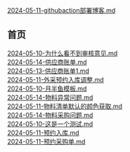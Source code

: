 [2024-05-11-githubaction部署博客.md](./githubaction部署博客.md)<br/>
## 首页
[2024-05-10-为什么看不到审核意见.md](./为什么看不到审核意见.md)<br/>
[2024-05-14-供应商账单.md](./供应商账单.md)<br/>
[2024-05-13-供应商账单1.md](./供应商账单1.md)<br/>
[2024-05-11-外采预约入库调整.md](./外采预约入库调整.md)<br/>
[2024-05-10-月半鱼模板.md](./月半鱼模板.md)<br/>
[2024-05-14-物料异常问题.md](./物料异常问题.md)<br/>
[2024-05-11-物料清单默认的颜色获取.md](./物料清单默认的颜色获取.md)<br/>
[2024-05-14-物料采购问题.md](./物料采购问题.md)<br/>
[2024-05-10-这是一个测试.md](./这是一个测试.md)<br/>
[2024-05-11-预约入库.md](./预约入库.md)<br/>
[2024-05-11-预约采购单.md](./预约采购单.md)<br/>